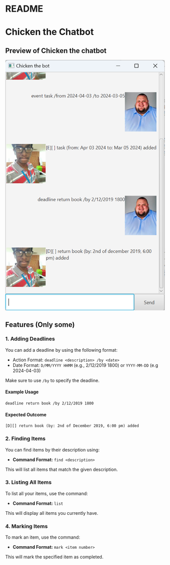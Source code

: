 # README
# Chicken the Chatbot
## Preview of Chicken the chatbot
![chicken preview](Ui.png)
## Features (Only some)

### 1. Adding Deadlines

You can add a deadline by using the following format:

- Action Format: `deadline <description> /by <date>`
- Date Format: `D/MM/YYYY HHMM` (e.g., 2/12/2019 1800) or `YYYY-MM-DD` (e.g 2024-04-03)

Make sure to use `/by` to specify the deadline.

#### Example Usage

```plaintext
deadline return book /by 2/12/2019 1800
```

#### Expected Outcome

```plaintext
[D][] return book (by: 2nd of December 2019, 6:00 pm) added
```

### 2. Finding Items

You can find items by their description using:

- **Command Format:** `find <description>`

This will list all items that match the given description.

### 3. Listing All Items

To list all your items, use the command:

- **Command Format:** `list`

This will display all items you currently have.

### 4. Marking Items

To mark an item, use the command:

- **Command Format:** `mark <item number>`

This will mark the specified item as completed.
